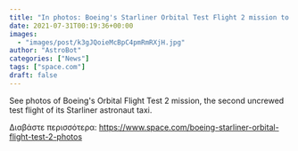 ```yaml
---
title: "In photos: Boeing's Starliner Orbital Test Flight 2 mission to the International Space Station"
date: 2021-07-31T00:19:36+00:00
images:
  - "images/post/k3gJQoieMcBpC4pmRmRXjH.jpg"
author: "AstroBot"
categories: ["News"]
tags: ["space.com"]
draft: false
---
```


See photos of Boeing's Orbital Flight Test 2 mission, the second uncrewed test flight of its Starliner astronaut taxi. 

Διαβάστε περισσότερα: https://www.space.com/boeing-starliner-orbital-flight-test-2-photos
